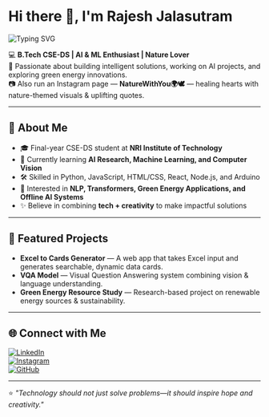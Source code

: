 # Hi there 👋, I'm Rajesh Jalasutram

![Typing SVG](https://readme-typing-svg.demolab.com?font=Fira+Code&size=22&pause=1000&color=ffffff&background=0d1117&width=720&height=110&padding=10&lines=FSD&AIML+%26+Enthusiast;Nature+Lover;Open+Source+Contributor)


💻 **B.Tech CSE-DS | AI & ML Enthusiast | Nature Lover**  
🚀 Passionate about building intelligent solutions, working on AI projects, and exploring green energy innovations.  
📷 Also run an Instagram page — **NatureWithYou🌍🕊️** — healing hearts with nature-themed visuals & uplifting quotes.

---

## 🔹 About Me  
- 🎓 Final-year CSE-DS student at **NRI Institute of Technology**  
- 🌱 Currently learning **AI Research, Machine Learning, and Computer Vision**  
- 🛠 Skilled in Python, JavaScript, HTML/CSS, React, Node.js, and Arduino  
- 🧠 Interested in **NLP, Transformers, Green Energy Applications, and Offline AI Systems**  
- ✨ Believe in combining **tech + creativity** to make impactful solutions

---

## 📌 Featured Projects  
- **Excel to Cards Generator** — A web app that takes Excel input and generates searchable, dynamic data cards.  
- **VQA Model** — Visual Question Answering system combining vision & language understanding.  
- **Green Energy Resource Study** — Research-based project on renewable energy sources & sustainability.

---

## 🌐 Connect with Me  
[![LinkedIn](https://img.shields.io/badge/LinkedIn-Connect-blue?style=for-the-badge&logo=linkedin)](https://www.linkedin.com/in/jalasutram-rajesh-92815a26a?utm_source=share&utm_campaign=share_via&utm_content=profile&utm_medium=android_app)  
[![Instagram](https://img.shields.io/badge/Instagram-NatureWithYou🌍🕊️-pink?style=for-the-badge&logo=instagram)](https://www.instagram.com/nature.therapii)  
[![GitHub](https://img.shields.io/badge/GitHub-Follow-black?style=for-the-badge&logo=github)](https://github.com/jalasutramprabhakararao)

---

⭐ *"Technology should not just solve problems—it should inspire hope and creativity."*
